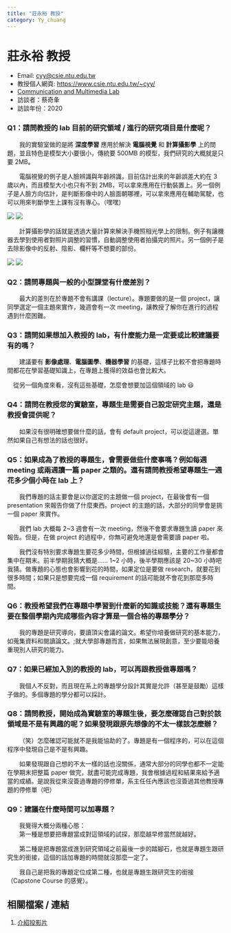 ```yaml
---
title: "莊永裕 教授"
category: Yy_chuang
---
```

# 莊永裕 教授

- Email: cyy@csie.ntu.edu.tw
- 教授個人網頁: <https://www.csie.ntu.edu.tw/~cyy/>
- [Communication and Multimedia Lab](http://www.cmlab.csie.ntu.edu.tw/new_cml_website/index.php)
- 訪談者：蔡奇夆
- 訪談年份：2020

### Q1：請問教授的 lab 目前的研究領域 / 進行的研究項目是什麼呢？

&emsp;&emsp;我的實驗室做的是將 **深度學習** 應用於解決 **電腦視覺** 和 **計算攝影學** 上的問題，並且特色是模型大小要很小，傳統要 500MB 的模型，我們研究的大概就是只要 2MB。

&emsp;&emsp;電腦視覺的例子是人臉辨識與年齡辨識，目前估計出來的年齡誤差大約在 3 歲以內，而且模型大小也只有不到 2MB，可以拿來應用在行動裝置上。另一個例子是人臉方向估計，是判斷影像中的人臉面朝哪裡，可以拿來應用在輔助駕駛，也可以用來判斷學生上課有沒有專心。（嘿嘿）

![](https://i.imgur.com/NBnNXak.png)
![](https://i.imgur.com/rd3CpoJ.png)

&emsp;&emsp;計算攝影學的話就是透過大量計算來解決手機照相光學上的限制。例子有讓機器去學到使用者對照片調整的習慣，自動調整使用者拍攝完的照片。另一個例子是去除影像中的反射、陰影、欄杆等不想要的部份。

![](https://i.imgur.com/uHoWnTf.png)
![](https://i.imgur.com/MPxwfvl.png)





### Q2：請問專題與一般的小型課堂有什麼差別？

&emsp;&emsp;最大的差別在於專題不會有講課（lecture）。專題要做的是一個 project，讓同學選定一個主題來實作，幾週會有一次 meeting，讓教授了解你在進行的過程遇到什麼困難。



### Q3：請問如果想加入教授的 lab，有什麼能力是一定要或比較建議要有的嗎？

&emsp;&emsp;建議要有 **影像處理**、**電腦圖學**、**機器學習** 的基礎，這樣子比較不會把專題時間都花在學習基礎知識上，在專題上獲得的效益也會比較大。

　從另一個角度來看，沒有這些基礎，怎麼會想要加這個領域的 lab :smiley: 



### Q4：請問在教授您的實驗室，專題生是需要自己設定研究主題，還是教授會提供呢？

&emsp;&emsp;如果沒有很明確想要做什麼的話，會有 default project，可以從這邊選。單然如果自己有想法的話也很好。



### Q5：如果成為了教授的專題生，會需要做些什麼事嗎？例如每週 meeting 或兩週讀一篇 paper 之類的。還有請問教授希望專題生一週花多少個小時在 lab 上？

&emsp;&emsp;我們專題的話主要會是以你選定的主題做一個 project，在最後會有一個 presentation 來報告你做了什麼東西。project 的主題的話，大部分的同學會是挑一個 paper 來實作。

&emsp;&emsp;我們 lab 大概每 2~3 週會有一次 meeting，然後不會要求專題生讀 paper 來報告。但是，在做 project 的過程中，你無可避免地還是會需要讀 paper 啦。

&emsp;&emsp;我們沒有特別要求專題生要花多少時間，但根據過往經驗，主要的工作量都會集中在期末。前半學期我猜大概是…… 1~2 小時，後半學期應該是 20~30 小時吧我猜。做專題的心態也會影響到花的時間，如果定位是要做 research，就要花到很多時間；如果只是想要完成一個 requirement 的話可能就不會花到那麼多時間。


### Q6：教授希望我們在專題中學習到什麼新的知識或技能？還有專題生要在整個學期內完成哪些內容才算是一個合格的專題學分？

&emsp;&emsp;我的專題是研究導向，要讀頂尖會議的論文。希望你培養做研究的基本能力，如蒐集資料和閱讀論文。;就大學部專題而言，如果無法展現創意，至少要能培養重現別人研究的能力。



### Q7：如果已經加入別的教授的 lab，可以再跟教授做專題嗎？

&emsp;&emsp;我個人不反對，而且現在系上的專題學分設計其實是允許（甚至是鼓勵）這樣子做的。多個專題的學分都可以採計。



### Q8：請問教授，開始成為實驗室的專題生後，要怎麼確認自己對於該領域是不是有興趣的呢？如果發現跟原先想像的不太一樣該怎麼辦？

&emsp;&emsp;（笑）怎麼確認可能就不是我能協助的了。專題是有一個程序的，可以在這個程序中發現自己是不是有興趣。

&emsp;&emsp;如果發現跟自己想的不太一樣的話也沒關係，通常大部分的同學也都不一定能在學期末把整篇 paper 做完，就盡可能完成專題，我會根據過程和結果來給予適當的成績。是說我從來沒簽過專題的停修單，系主任任內應該也沒簽過其他教授專題的停修單（吧）


### Q9：建議在什麼時間可以加專題？

&emsp;&emsp;我覺得大概分兩種心態：<br>
&emsp;&emsp;第一種是想要把專題當成對這領域的試探，那麼越早修當然就越好。

&emsp;&emsp;第二種是把專題當成進到研究領域之前最後一步的踏腳石，也就是專題生跟研究生的銜接，這個的話加專題的時間就沒那麼一定了。

&emsp;&emsp;我自己是把我的專題定位成第二種，也就是專題生跟研究生的銜接（Capstone Course 的感覺）。

## 相關檔案 / 連結

1. [介紹投影片](https://www.dropbox.com/s/gswlw9fc6t31o6g/special_project2020.pptx?dl=0)
